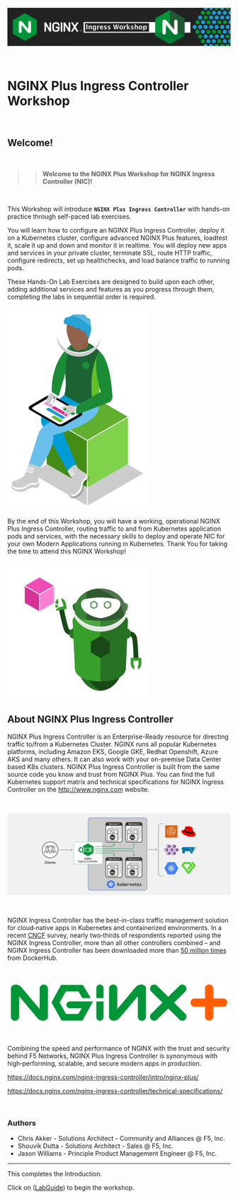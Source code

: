![NGINX Ingress Workshop](media/nicworkshop-banner.png)

<br/>

# NGINX Plus Ingress Controller Workshop

<br/>

## Welcome!

<br/>

> ><strong>Welcome to the NGINX Plus Workshop for NGINX Ingress Controller (NIC)!</strong>

<br/>

This Workshop will introduce **`NGINX Plus Ingress Controller`** with hands-on practice through self-paced lab exercises.

You will learn how to configure an NGINX Plus Ingress Controller, deploy it on a Kubernetes cluster, configure advanced NGINX Plus features, loadtest it, scale it up and down and monitor it in realtime.  You will deploy new apps and services in your private cluster, terminate SSL, route HTTP traffic, configure redirects, set up healthchecks, and load balance traffic to running pods.

These Hands-On Lab Exercises are designed to build upon each other, adding additional services and features as you progress through them, completing the labs in sequential order is required. 

![Developer Seated](media/developer-seated.svg)

By the end of this Workshop, you will have a working, operational NGINX Plus Ingress Controller, routing traffic to and from Kubernetes application pods and services, with the necessary skills to deploy and operate NIC for your own Modern Applications running in Kubernetes.  Thank You for taking the time to attend this NGINX Workshop!

![Robot](media/robot.svg)

## About NGINX Plus Ingress Controller

NGINX Plus Ingress Controller is an Enterprise-Ready resource for directing traffic to/from a Kubernetes Cluster.  NGINX runs all popular Kubernetes platforms, including Amazon EKS, Google GKE, Redhat Openshift, Azure AKS and many others.  It can also work with your on-premise Data Center based K8s clusters.  NGINX Plus Ingress Controller is built from the same source code you know and trust from NGINX Plus.  You can find the full Kubernetes support matrix and technical specifications for NGINX Ingress Controller on the http://www.nginx.com website.  

<br/>

![Kubernetes Ingress Controller topology](media/kic-topology.svg)

<br/>

NGINX Ingress Controller has the best-in-class traffic management solution for cloud‑native apps in Kubernetes and containerized environments. In a recent 
[CNCF](https://www.cncf.io/blog/2018/08/29/cncf-survey-use-of-cloud-native-technologies-in-production-has-grown-over-200-percent/)
survey, nearly two‑thirds of respondents reported using the NGINX Ingress Controller, more than all other controllers combined – and NGINX Ingress Controller has been downloaded more than [50 million
times](https://hub.docker.com/r/nginx/nginx-ingress) from DockerHub. 

<br/>

![NGINX KIC](media/nginxredplus.png)

<br/>

Combining the speed and performance of NGINX with the trust and security behind F5 Networks, NGINX Plus Ingress Controller is synonymous with high‑performing, scalable, and secure modern apps in production.

https://docs.nginx.com/nginx-ingress-controller/intro/nginx-plus/

https://docs.nginx.com/nginx-ingress-controller/technical-specifications/

<br/>

### Authors
- Chris Akker - Solutions Architect - Community and Alliances @ F5, Inc.
- Shouvik Dutta - Solutions Architect - Sales @ F5, Inc.
- Jason Williams - Principle Product Management Engineer @ F5, Inc.

-------------

This completes the Introduction.
<br/> 

Click on ([LabGuide](LabGuide.md)) to begin the workshop.
